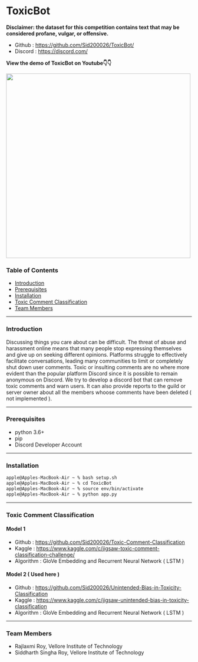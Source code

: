# ToxicBot

**Disclaimer: the dataset for this competition contains text that may be considered profane, vulgar, or offensive.**

- Github : https://github.com/Sid200026/ToxicBot/
- Discord : https://discord.com/

**View the demo of ToxicBot on Youtube👇👇**

<a href="https://www.youtube.com/watch?v=a3jQCigncSs"><img width="500" src="https://i.imgur.com/4whsJOt.png"></img></a>

### Table of Contents

- [ Introduction ](#introduction)
- [ Prerequisites](#prereq)
- [ Installation](#installation)
- [ Toxic Comment Classification](#toxic)
- [ Team Members](#team)

---

<a name="introduction" />

### Introduction

Discussing things you care about can be difficult. The threat of abuse and harassment online means that many people stop expressing themselves and give up on seeking different opinions. Platforms struggle to effectively facilitate conversations, leading many communities to limit or completely shut down user comments. Toxic or insulting comments are no where more evident than the popular platform Discord since it is possible to remain anonymous on Discord. We try to develop a discord bot that can remove toxic comments and warn users. It can also provide reports to the guild or server owner about all the members whoose comments have been deleted ( not implemented ).

---

<a name="prereq" />

### Prerequisites

- python 3.6+
- pip
- Discord Developer Account

---

<a name="installation" />

### Installation

```bash
apple@Apples-MacBook-Air ~ % bash setup.sh
apple@Apples-MacBook-Air ~ % cd ToxicBot
apple@Apples-MacBook-Air ~ % source env/bin/activate
apple@Apples-MacBook-Air ~ % python app.py
```

---

<a name="toxic" />

### Toxic Comment Classification

#### Model 1
- Github : https://github.com/Sid200026/Toxic-Comment-Classification
- Kaggle : https://www.kaggle.com/c/jigsaw-toxic-comment-classification-challenge/
- Algorithm : GloVe Embedding and Recurrent Neural Network ( LSTM )

#### Model 2 ( Used here )
- Github : https://github.com/Sid200026/Unintended-Bias-in-Toxicity-Classification
- Kaggle : https://www.kaggle.com/c/jigsaw-unintended-bias-in-toxicity-classification
- Algorithm : GloVe Embedding and Recurrent Neural Network ( LSTM )

---

<a name="team" />

### Team Members

- Rajlaxmi Roy, Vellore Institute of Technology
- Siddharth Singha Roy, Vellore Institute of Technology
